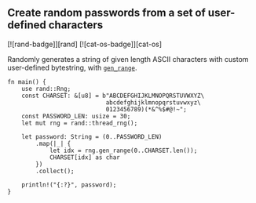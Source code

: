 ## Create random passwords from a set of user-defined characters

[![rand-badge]][rand] [![cat-os-badge]][cat-os]

Randomly generates a string of given length ASCII characters with custom
user-defined bytestring, with [`gen_range`].

```rust,edition2021
fn main() {
    use rand::Rng;
    const CHARSET: &[u8] = b"ABCDEFGHIJKLMNOPQRSTUVWXYZ\
                            abcdefghijklmnopqrstuvwxyz\
                            0123456789)(*&^%$#@!~";
    const PASSWORD_LEN: usize = 30;
    let mut rng = rand::thread_rng();

    let password: String = (0..PASSWORD_LEN)
        .map(|_| {
            let idx = rng.gen_range(0..CHARSET.len());
            CHARSET[idx] as char
        })
        .collect();

    println!("{:?}", password);
}
```

[`gen_range`]: https://docs.rs/rand/*/rand/trait.Rng.html#method.gen_range
